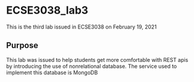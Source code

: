 # ECSE3038_lab3
This is the third lab issued in ECSE3038 on February 19, 2021

## Purpose
This lab was issued to help students get more comfortable with REST apis by introducing the use of nonrelational database. The service used to implement this database is MongoDB